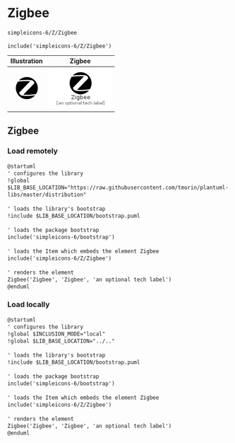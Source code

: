 # Zigbee


```text
simpleicons-6/Z/Zigbee
```

```text
include('simpleicons-6/Z/Zigbee')
```



| Illustration | Zigbee |
| :---: | :---: |
| ![illustration for Illustration](../../simpleicons-6/Z/Zigbee.png) | ![illustration for Zigbee](../../simpleicons-6/Z/Zigbee.Local.png) |




## Zigbee

### Load remotely
```plantuml
@startuml
' configures the library
!global $LIB_BASE_LOCATION="https://raw.githubusercontent.com/tmorin/plantuml-libs/master/distribution"

' loads the library's bootstrap
!include $LIB_BASE_LOCATION/bootstrap.puml

' loads the package bootstrap
include('simpleicons-6/bootstrap')

' loads the Item which embeds the element Zigbee
include('simpleicons-6/Z/Zigbee')

' renders the element
Zigbee('Zigbee', 'Zigbee', 'an optional tech label')
@enduml
```

### Load locally
```plantuml
@startuml
' configures the library
!global $INCLUSION_MODE="local"
!global $LIB_BASE_LOCATION="../.."

' loads the library's bootstrap
!include $LIB_BASE_LOCATION/bootstrap.puml

' loads the package bootstrap
include('simpleicons-6/bootstrap')

' loads the Item which embeds the element Zigbee
include('simpleicons-6/Z/Zigbee')

' renders the element
Zigbee('Zigbee', 'Zigbee', 'an optional tech label')
@enduml
```

